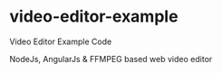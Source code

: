 # video-editor-example
Video Editor Example Code 

NodeJs, AngularJs & FFMPEG based web video editor<br>

